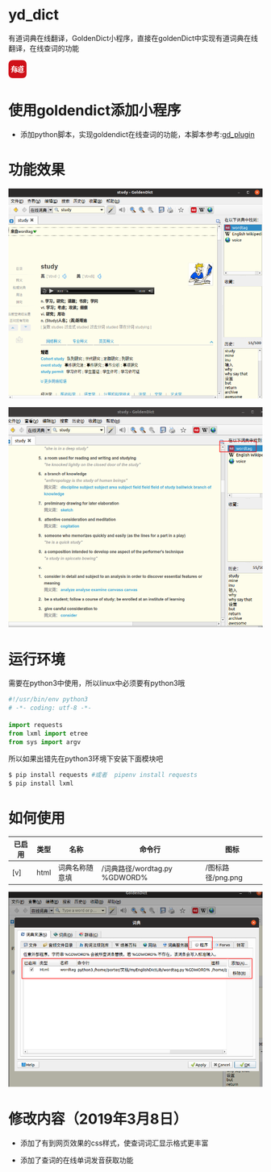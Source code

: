 # yd_dict
有道词典在线翻译，GoldenDict小程序，直接在goldenDict中实现有道词典在线翻译，在线查词的功能

![有道logo](./image/image.png)

# 使用goldendict添加小程序

* 添加python脚本，实现goldendict在线查词的功能，本脚本参考:[gd_plugin](https://github.com/easeflyer/gd_plugin)

# 功能效果

![有道查词效果](./image/youdao.png)

![有道查词设置](./image/youdao2.png)

# 运行环境

需要在python3中使用，所以linux中必须要有python3哦

```python
#!/usr/bin/env python3
# -*- coding: utf-8 -*-

import requests
from lxml import etree
from sys import argv
```
所以如果出错先在python3环境下安装下面模块吧

```python
$ pip install requests #或者  pipenv install requests
$ pip install lxml 
```


# 如何使用

| 已启用|类型 |名称 | 命令行| 图标|
|---|---|---|---|---|
| [v]|html|词典名称随意填|/词典路径/wordtag.py %GDWORD%|/图标路径/png.png|


![有道查词设置](./image/youdao1.png)

# 修改内容（2019年3月8日）

- 添加了有到网页效果的css样式，使查词词汇显示格式更丰富

- 添加了查词的在线单词发音获取功能
